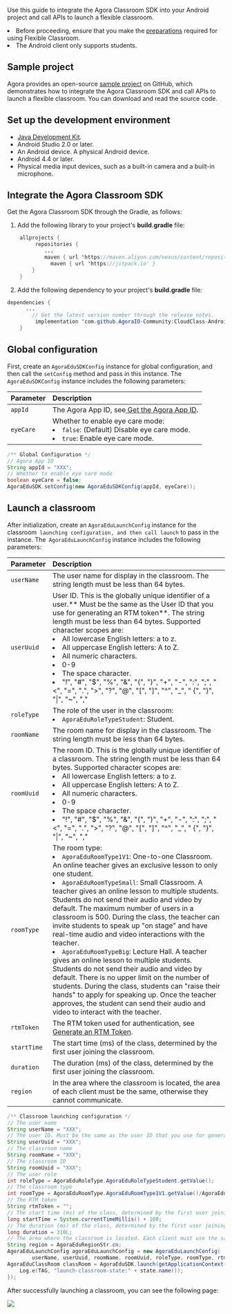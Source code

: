 Use this guide to integrate the Agora Classroom SDK into your Android project and call APIs to launch a flexible classroom.

<div class="alert note"><li>Before proceeding, ensure that you make the <a href="./agora_class_prep">preparations</a> required for using Flexible Classroom.<li>The Android client only supports students.</div>

## Sample project

Agora provides an open-source [sample project](https://github.com/AgoraIO-Community/CloudClass-Android) on GitHub, which demonstrates how to integrate the Agora Classroom SDK and call APIs to launch a flexible classroom. You can download and read the source code.

## Set up the development environment

- [Java Development Kit](https://www.oracle.com/java/technologies/javase-downloads.html).
- Android Studio 2.0 or later.
- An Android device. A physical Android device.
- Android 4.4 or later.
- Physical media input devices, such as a built-in camera and a built-in microphone.

## Integrate the Agora Classroom SDK

Get the Agora Classroom SDK through the Gradle, as follows:

1. Add the following library to your project's **build.gradle** file:

```java
	allprojects {
		 repositories {
			...
			maven { url 'https://maven.aliyun.com/nexus/content/repositories/releases/'}
			  maven { url 'https://jitpack.io' }
		}
	}
```

2. Add the following dependency to your project's **build.gradle** file:

```java
dependencies {
      ...
		// Get the latest version number through the release notes.
		 implementation 'com.github.AgoraIO-Community:CloudClass-Android:v1.0.0'
	}
```


## Global configuration

First, create an `AgoraEduSDKConfig` instance for global configuration, and then call the `setConfig` method and pass in this instance. The` AgoraEduSDKConfig` instance includes the following parameters:

| Parameter | Description |
| :-------- | :----------------------------------------------------------- |
| `appId` | The Agora App ID, see[ Get the Agora App ID](./agora_class_prep#step1). |
| `eyeCare` | Whether to enable eye care mode:<li>`false`: (Default) Disable eye care mode.<li>`true`: Enable eye care mode. |

```java
/** Global Configuration */
// Agora App ID
String appId = "XXX";
// Whether to enable eye care mode
boolean eyeCare = false;
AgoraEduSDK.setConfig(new AgoraEduSDKConfig(appId, eyeCare));
```

## Launch a classroom

After initialization, create an `AgoraEduLaunchConfig` instance for the classroom` launching configuration, and then call launch` to pass in the instance. The` AgoraEduLaunchConfig` instance includes the following parameters:

| Parameter | Description |
| :---------- | :----------------------------------------------------------- |
| `userName` | The user name for display in the classroom. The string length must be less than 64 bytes. |
| `userUuid` | User ID. This is the globally unique identifier of a user.** Must be the same as the User ID that you use for generating an RTM token**. The string length must be less than 64 bytes. Supported character scopes are:<li>All lowercase English letters: a to z.<li>All uppercase English letters: A to Z.<li>All numeric characters.<li>0-9<li>The space character.<li>"!", "#", "$", "%", "&", "(", ")", "+", "-", ":", ";", "<", "=", ".", ">", "?", "@", "[", "]", "^", "_", " {", "}", "\|", "~", "," |
| `roleType` | The role of the user in the classroom:<li>`AgoraEduRoleTypeStudent`: Student. |
| `roomName` | The room name for display in the classroom. The string length must be less than 64 bytes. |
| `roomUuid` | The room ID. This is the globally unique identifier of a classroom. The string length must be less than 64 bytes. Supported character scopes are:<li>All lowercase English letters: a to z.<li>All uppercase English letters: A to Z.<li>All numeric characters.<li>0-9<li>The space character.<li>"!", "#", "$", "%", "&", "(", ")", "+", "-", ":", ";", "<", "=", ".", ">", "?", "@", "[", "]", "^", "_", " {", "}", "\|", "~", "," |
| `roomType` | The room type:<li>`AgoraEduRoomType1V1`: One-to-one Classroom. An online teacher gives an exclusive lesson to only one student.<li>`AgoraEduRoomTypeSmall`: Small Classroom. A teacher gives an online lesson to multiple students. Students do not send their audio and video by default. The maximum number of users in a classroom is 500. During the class, the teacher can invite students to speak up "on stage" and have real-time audio and video interactions with the teacher.<li>`AgoraEduRoomTypeBig`: Lecture Hall. A teacher gives an online lesson to multiple students. Students do not send their audio and video by default. There is no upper limit on the number of students. During the class, students can "raise their hands" to apply for speaking up. Once the teacher approves, the student can send their audio and video to interact with the teacher. |
| `rtmToken` | The RTM token used for authentication, see[ Generate an RTM Token](./agora_class_prep#step5). |
| `startTime` | The start time (ms) of the class, determined by the first user joining the classroom. |
| `duration` | The duration (ms) of the class, determined by the first user joining the classroom. |
| `region` | In the area where the classroom is located, the area of each client must be the same, otherwise they cannot communicate. |

```java
/** Classroom launching configuration */
// The user name
String userName = "XXX";
// The user ID. Must be the same as the user ID that you use for generating an RTM token.
String userUuid = "XXX";
// The classroom name
String roomName = "XXX";
// The classroom ID
String roomUuid = "XXX";
// The user role
int roleType = AgoraEduRoleType.AgoraEduRoleTypeStudent.getValue();
// The classroom type
int roomType = AgoraEduRoomType.AgoraEduRoomType1V1.getValue()/AgoraEduRoomType.AgoraEduRoomTypeSmall.getValue()/AgoraEduRoomType.AgoraEduRoomTypeBig.getValue();
// The RTM token
String rtmToken = "";
// The start time (ms) of the class, determined by the first user joining the classroom.
long startTime = System.currentTimeMillis() + 100;
// The duration (ms) of the class, determined by the first user joining the classroom.
long duration = 310L;
// The area where the classroom is located. Each client must use the same be the same, otherwise, it will not be able to communicate. 
String region = AgoraEduRegionStr.cn;
AgoraEduLaunchConfig agoraEduLaunchConfig = new AgoraEduLaunchConfig(
        userName, userUuid, roomName, roomUuid, roleType, roomType, rtmToken, startTime, duration, region);
AgoraEduClassRoom classRoom = AgoraEduSDK.launch(getApplicationContext(), agoraEduLaunchConfig, (state) -> {
    Log.e(TAG, "launch-classroom-state:" + state.name());
});
```

After successfully launching a classroom, you can see the following page:

![](https://web-cdn.agora.io/docs-files/1619164553801)